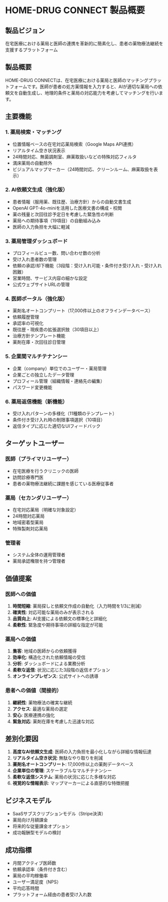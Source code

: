 # HOME-DRUG CONNECT 製品概要

## 製品ビジョン
在宅医療における薬局と医師の連携を革新的に簡素化し、患者の薬物療法継続を支援するプラットフォーム

## 製品概要
HOME-DRUG CONNECTは、在宅医療における薬局と医師のマッチングプラットフォームです。医師が患者の処方薬情報を入力すると、AIが適切な薬局への依頼文を自動生成し、地理的条件と薬局の対応能力を考慮してマッチングを行います。

## 主要機能

### 1. 薬局検索・マッチング
- 位置情報ベースの在宅対応薬局検索（Google Maps API連携）
- リアルタイム空き状況表示
- 24時間対応、無菌調剤室、麻薬取扱いなどの特殊対応フィルタ
- 満床薬局の自動除外
- ビジュアルマップマーカー（24時間対応、クリーンルーム、麻薬取扱を表示）

### 2. AI依頼文生成（強化版）
- 患者情報（服用薬、既往歴、治療方針）からの自動文書生成
- OpenAI GPT-4o-miniを活用した医療文書の構成・校閲
- 薬の残量と次回往診予定日を考慮した緊急性の判断
- 薬局への期待事項（19項目）の自動組み込み
- 医師の入力負担を大幅に軽減

### 3. 薬局管理ダッシュボード
- プロフィールビュー数、問い合わせ数の分析
- 受け入れ患者数の管理
- 依頼の承認/却下機能（3段階：受け入れ可能・条件付き受け入れ・受け入れ困難）
- 営業時間、サービス内容の細かな設定
- 公式ウェブサイトURLの管理

### 4. 医師ポータル（強化版）
- 薬剤名オートコンプリート（17,000件以上のオフラインデータベース）
- 依頼履歴管理
- 承認率の可視化
- 既往歴・現疾患の拡張選択肢（30項目以上）
- 治療方針テンプレート機能
- 薬剤在庫・次回往診日管理

### 5. 企業間マルチテナンシー
- 企業（company）単位でのユーザー・薬局管理
- 企業ごとの独立したデータ管理
- プロフィール管理（組織情報・連絡先の編集）
- パスワード変更機能

### 6. 薬局返信機能（新機能）
- 受け入れパターンの多様化（11種類のテンプレート）
- 条件付き受け入れ時の制限事項選択（10項目）
- 返信タイプに応じた適切なUIフィードバック

## ターゲットユーザー

### 医師（プライマリユーザー）
- 在宅医療を行うクリニックの医師
- 訪問診療専門医
- 患者の薬物療法継続に課題を感じている医療従事者

### 薬局（セカンダリユーザー）
- 在宅対応薬局（明確な対象設定）
- 24時間対応薬局
- 地域密着型薬局
- 特殊製剤対応薬局

### 管理者
- システム全体の運用管理者
- 薬局承認権限を持つ管理者

## 価値提案

### 医師への価値
1. **時間短縮**: 薬局探しと依頼文作成の自動化（入力時間を1/3に削減）
2. **確実性**: 対応可能な薬局のみが表示される
3. **品質向上**: AI支援による依頼文の標準化と詳細化
4. **柔軟性**: 緊急度や期待事項の詳細な指定が可能

### 薬局への価値
1. **集客**: 地域の医師からの依頼獲得
2. **効率化**: 構造化された依頼情報の受信
3. **分析**: ダッシュボードによる業務分析
4. **柔軟な返信**: 状況に応じた3段階の返信オプション
5. **オンラインプレゼンス**: 公式サイトへの誘導

### 患者への価値（間接的）
1. **継続性**: 薬物療法の確実な継続
2. **アクセス**: 最適な薬局の選定
3. **安心**: 医療連携の強化
4. **緊急対応**: 薬剤在庫を考慮した迅速な対応

## 差別化要因

1. **高度なAI依頼文生成**: 医師の入力負担を最小化しながら詳細な情報伝達
2. **リアルタイム空き状況**: 無駄なやり取りを削減
3. **薬剤名オートコンプリート**: 17,000件以上の薬剤データベース
4. **企業単位の管理**: スケーラブルなマルチテナンシー
5. **柔軟な返信システム**: 薬局の状況に応じた多様な対応
6. **視覚的な情報表示**: マップマーカーによる直感的な特徴把握

## ビジネスモデル
- SaaSサブスクリプションモデル（Stripe決済）
- 薬局向け月額課金
- 将来的な従量課金オプション
- 成功報酬型モデルの検討

## 成功指標
- 月間アクティブ医師数
- 依頼承認率（条件付き含む）
- 薬局の平均稼働率
- ユーザー満足度（NPS）
- 平均応答時間
- プラットフォーム経由の患者受け入れ数